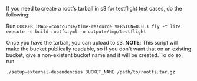 If you need to create a rootfs tarball in s3 for testflight test cases, do the following:

Run `DOCKER_IMAGE=concourse/time-resource VERSION=0.0.1 fly -t lite execute -c build-rootfs.yml -o output=/tmp/testflight`

Once you have the tarball, you can upload to s3. **NOTE**: This script will make the bucket publically readable, so if you don't want that on an existing bucket, give a non-existent bucket name and it will be created. To do so, run

```sh
./setup-external-dependencies BUCKET_NAME /path/to/rootfs.tar.gz
```
